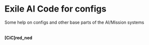 # Exile AI Code for configs

Some help on configs and other base parts of the AI/Mission systems<br>
<br><br>
<b>[CiC]red_ned</b>